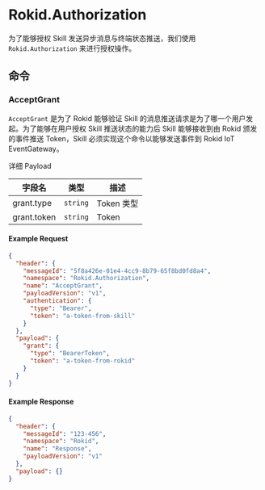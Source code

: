 # Rokid.Authorization

为了能够授权 Skill 发送异步消息与终端状态推送，我们使用 `Rokid.Authorization` 来进行授权操作。

## 命令

### AcceptGrant

`AcceptGrant` 是为了 Rokid 能够验证 Skill 的消息推送请求是为了哪一个用户发起。为了能够在用户授权 Skill 推送状态的能力后 Skill 能够接收到由 Rokid 颁发的事件推送 Token，Skill 必须实现这个命令以能够发送事件到 Rokid IoT EventGateway。

详细 Payload

字段名 | 类型 | 描述
--- | --- | ---
grant.type | `string` | Token 类型
grant.token | `string` | Token

#### Example Request
```json
{
  "header": {
    "messageId": "5f8a426e-01e4-4cc9-8b79-65f8bd0fd8a4",
    "namespace": "Rokid.Authorization",
    "name": "AcceptGrant",
    "payloadVersion": "v1",
    "authentication": {
      "type": "Bearer",
      "token": "a-token-from-skill"
    }
  },
  "payload": {
    "grant": {
      "type": "BearerToken",
      "token": "a-token-from-rokid"
    }
  }
}
```
#### Example Response
```json
{
  "header": {
    "messageId": "123-456",
    "namespace": "Rokid",
    "name": "Response",
    "payloadVersion": "v1"
  },
  "payload": {}
}
```
